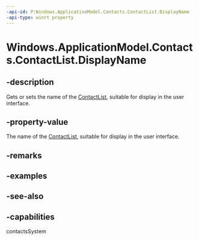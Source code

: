 ```yaml
---
-api-id: P:Windows.ApplicationModel.Contacts.ContactList.DisplayName
-api-type: winrt property
---
```


<!-- Property syntax
public string DisplayName { get;  set; }
-->

# Windows.ApplicationModel.Contacts.ContactList.DisplayName

## -description
Gets or sets the name of the [ContactList](contactlist.md), suitable for display in the user interface.

## -property-value
The name of the [ContactList](contactlist.md), suitable for display in the user interface.

## -remarks

## -examples

## -see-also

## -capabilities
contactsSystem
